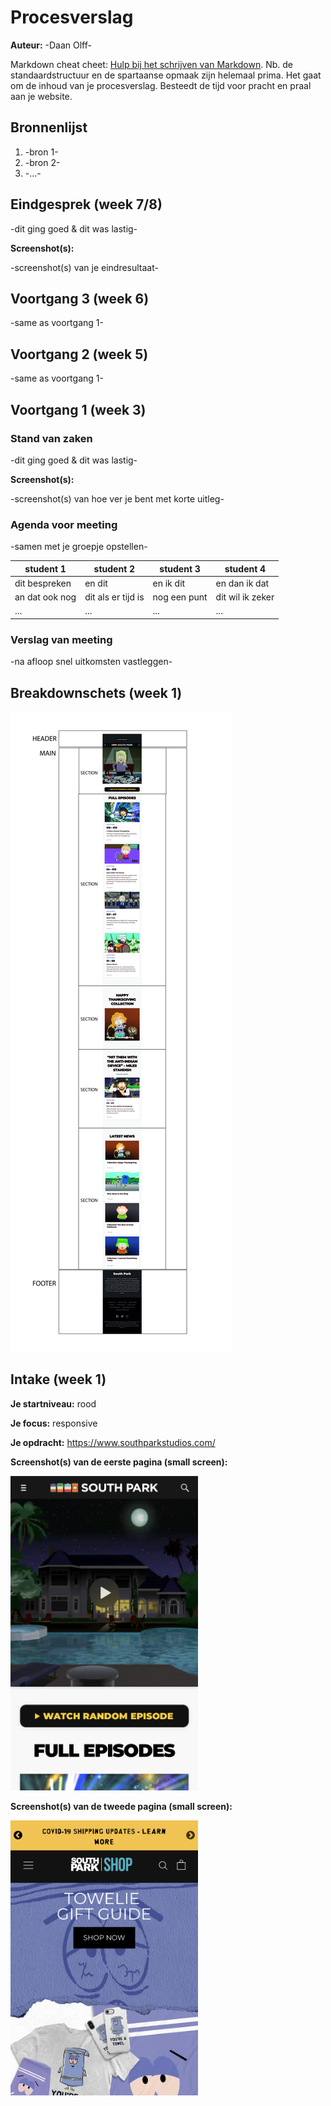 # Procesverslag
**Auteur:** -Daan Olff-

Markdown cheat cheet: [Hulp bij het schrijven van Markdown](https://github.com/adam-p/markdown-here/wiki/Markdown-Cheatsheet). Nb. de standaardstructuur en de spartaanse opmaak zijn helemaal prima. Het gaat om de inhoud van je procesverslag. Besteedt de tijd voor pracht en praal aan je website.



## Bronnenlijst
1. -bron 1-
2. -bron 2-
3. -...-



## Eindgesprek (week 7/8)

-dit ging goed & dit was lastig-

**Screenshot(s):**

-screenshot(s) van je eindresultaat-



## Voortgang 3 (week 6)

-same as voortgang 1-



## Voortgang 2 (week 5)

-same as voortgang 1-



## Voortgang 1 (week 3)

### Stand van zaken

-dit ging goed & dit was lastig-

**Screenshot(s):**

-screenshot(s) van hoe ver je bent met korte uitleg-

### Agenda voor meeting

-samen met je groepje opstellen-

| student 1      | student 2          | student 3    | student 4        |
| ---            | ---                | ---          | ---              |
| dit bespreken  | en dit             | en ik dit    | en dan ik dat    |
| an dat ook nog | dit als er tijd is | nog een punt | dit wil ik zeker |
| ...            | ...                | ...          | ...              |

### Verslag van meeting

-na afloop snel uitkomsten vastleggen-



## Breakdownschets (week 1)

<img src="images/breakdownschets.jpg" alt="een breakdownschets van https://www.southparkstudios.com/">


## Intake (week 1)

**Je startniveau:** rood

**Je focus:** responsive

**Je opdracht:** https://www.southparkstudios.com/

**Screenshot(s) van de eerste pagina (small screen):**

<img src="images/homescreenshot.jpg" width="300px" alt="small-screen homepagina van https://www.southparkstudios.com/">

**Screenshot(s) van de tweede pagina (small screen):**

<img src="images/shopscreenshot.jpg" width="300px" alt="small-screen shoppagina van https://www.southparkstudios.com/">

